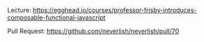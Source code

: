 Lecture: https://egghead.io/courses/professor-frisby-introduces-composable-functional-javascript

Pull Request: https://github.com/neverlish/neverlish/pull/70
